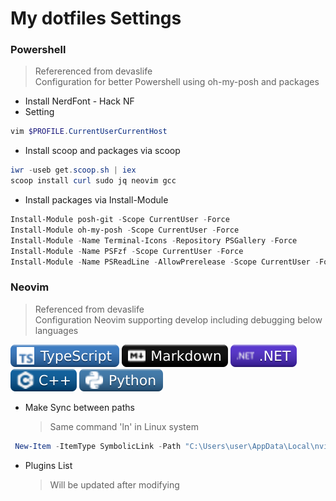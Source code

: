 # My dotfiles Settings

### Powershell

> Refererenced from devaslife  
> Configuration for better Powershell using oh-my-posh and packages

- Install NerdFont - Hack NF
- Setting

```powershell
vim $PROFILE.CurrentUserCurrentHost
```

- Install scoop and packages via scoop

```powershell
iwr -useb get.scoop.sh | iex
scoop install curl sudo jq neovim gcc
```

- Install packages via Install-Module

```powershell
Install-Module posh-git -Scope CurrentUser -Force
Install-Module oh-my-posh -Scope CurrentUser -Force
Install-Module -Name Terminal-Icons -Repository PSGallery -Force
Install-Module -Name PSFzf -Scope CurrentUser -Force
Install-Module -Name PSReadLine -AllowPrerelease -Scope CurrentUser -Force -SkipPublisherCheck
```

### Neovim

> Referenced from devaslife  
> Configuration Neovim supporting develop including debugging below languages

![typescript](https://raw.githubusercontent.com/rhkr827/MyBadgeMaker/e69f02a2494f4d2cf1bad1173d5cdde7cde2e86c/badge/typescript.svg)
![markdown](https://raw.githubusercontent.com/rhkr827/MyBadgeMaker/e69f02a2494f4d2cf1bad1173d5cdde7cde2e86c/badge/markdown.svg)
![dotnet](https://raw.githubusercontent.com/rhkr827/MyBadgeMaker/e69f02a2494f4d2cf1bad1173d5cdde7cde2e86c/badge/.net.svg)
![cpp](https://raw.githubusercontent.com/rhkr827/MyBadgeMaker/e69f02a2494f4d2cf1bad1173d5cdde7cde2e86c/badge/cpp.svg)
![python](https://raw.githubusercontent.com/rhkr827/MyBadgeMaker/e69f02a2494f4d2cf1bad1173d5cdde7cde2e86c/badge/python.svg)

- Make Sync between paths
  > Same command 'ln' in Linux system

```powershell
 New-Item -ItemType SymbolicLink -Path "C:\Users\user\AppData\Local\nvim" -Target "D:\Repository\dotfile\nvim"
```

- Plugins List
  > Will be updated after modifying
